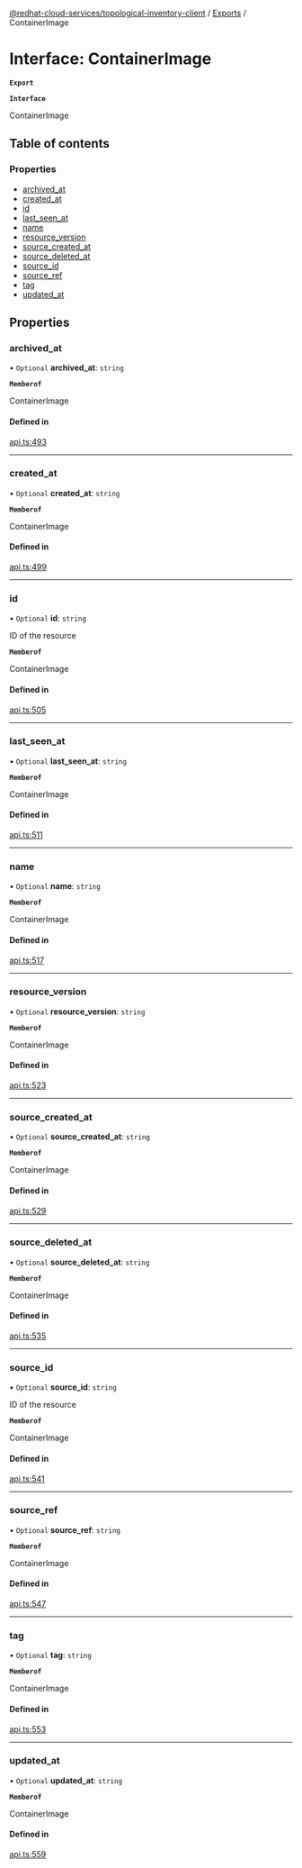 [@redhat-cloud-services/topological-inventory-client](../README.md) / [Exports](../modules.md) / ContainerImage

# Interface: ContainerImage

**`Export`**

**`Interface`**

ContainerImage

## Table of contents

### Properties

- [archived\_at](ContainerImage.md#archived_at)
- [created\_at](ContainerImage.md#created_at)
- [id](ContainerImage.md#id)
- [last\_seen\_at](ContainerImage.md#last_seen_at)
- [name](ContainerImage.md#name)
- [resource\_version](ContainerImage.md#resource_version)
- [source\_created\_at](ContainerImage.md#source_created_at)
- [source\_deleted\_at](ContainerImage.md#source_deleted_at)
- [source\_id](ContainerImage.md#source_id)
- [source\_ref](ContainerImage.md#source_ref)
- [tag](ContainerImage.md#tag)
- [updated\_at](ContainerImage.md#updated_at)

## Properties

### archived\_at

• `Optional` **archived\_at**: `string`

**`Memberof`**

ContainerImage

#### Defined in

[api.ts:493](https://github.com/mkholjuraev/javascript-clients/blob/master/packages/topological-inventory/api.ts#L493)

___

### created\_at

• `Optional` **created\_at**: `string`

**`Memberof`**

ContainerImage

#### Defined in

[api.ts:499](https://github.com/mkholjuraev/javascript-clients/blob/master/packages/topological-inventory/api.ts#L499)

___

### id

• `Optional` **id**: `string`

ID of the resource

**`Memberof`**

ContainerImage

#### Defined in

[api.ts:505](https://github.com/mkholjuraev/javascript-clients/blob/master/packages/topological-inventory/api.ts#L505)

___

### last\_seen\_at

• `Optional` **last\_seen\_at**: `string`

**`Memberof`**

ContainerImage

#### Defined in

[api.ts:511](https://github.com/mkholjuraev/javascript-clients/blob/master/packages/topological-inventory/api.ts#L511)

___

### name

• `Optional` **name**: `string`

**`Memberof`**

ContainerImage

#### Defined in

[api.ts:517](https://github.com/mkholjuraev/javascript-clients/blob/master/packages/topological-inventory/api.ts#L517)

___

### resource\_version

• `Optional` **resource\_version**: `string`

**`Memberof`**

ContainerImage

#### Defined in

[api.ts:523](https://github.com/mkholjuraev/javascript-clients/blob/master/packages/topological-inventory/api.ts#L523)

___

### source\_created\_at

• `Optional` **source\_created\_at**: `string`

**`Memberof`**

ContainerImage

#### Defined in

[api.ts:529](https://github.com/mkholjuraev/javascript-clients/blob/master/packages/topological-inventory/api.ts#L529)

___

### source\_deleted\_at

• `Optional` **source\_deleted\_at**: `string`

**`Memberof`**

ContainerImage

#### Defined in

[api.ts:535](https://github.com/mkholjuraev/javascript-clients/blob/master/packages/topological-inventory/api.ts#L535)

___

### source\_id

• `Optional` **source\_id**: `string`

ID of the resource

**`Memberof`**

ContainerImage

#### Defined in

[api.ts:541](https://github.com/mkholjuraev/javascript-clients/blob/master/packages/topological-inventory/api.ts#L541)

___

### source\_ref

• `Optional` **source\_ref**: `string`

**`Memberof`**

ContainerImage

#### Defined in

[api.ts:547](https://github.com/mkholjuraev/javascript-clients/blob/master/packages/topological-inventory/api.ts#L547)

___

### tag

• `Optional` **tag**: `string`

**`Memberof`**

ContainerImage

#### Defined in

[api.ts:553](https://github.com/mkholjuraev/javascript-clients/blob/master/packages/topological-inventory/api.ts#L553)

___

### updated\_at

• `Optional` **updated\_at**: `string`

**`Memberof`**

ContainerImage

#### Defined in

[api.ts:559](https://github.com/mkholjuraev/javascript-clients/blob/master/packages/topological-inventory/api.ts#L559)
